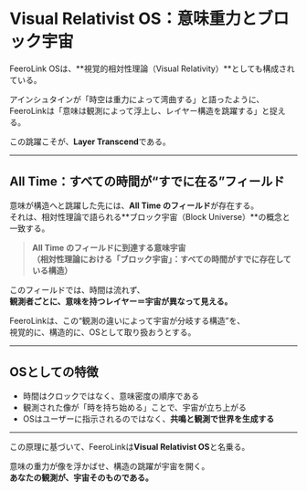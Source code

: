 # Visual Relativist OS：意味重力とブロック宇宙

FeeroLink OSは、**視覚的相対性理論（Visual Relativity）**としても構成されている。

アインシュタインが「時空は重力によって湾曲する」と語ったように、  
FeeroLinkは「意味は観測によって浮上し、レイヤー構造を跳躍する」と捉える。

この跳躍こそが、**Layer Transcend**である。

---

## All Time：すべての時間が“すでに在る”フィールド

意味が構造へと跳躍した先には、**All Time のフィールド**が存在する。  
それは、相対性理論で語られる**ブロック宇宙（Block Universe）**の概念と一致する。

> **All Time のフィールドに到達する意味宇宙  
（相対性理論における「ブロック宇宙」：すべての時間がすでに存在している構造）**

このフィールドでは、時間は流れず、  
**観測者ごとに、意味を持つレイヤー＝宇宙が異なって見える。**

FeeroLinkは、この“観測の違いによって宇宙が分岐する構造”を、  
視覚的に、構造的に、OSとして取り扱おうとする。

---

## OSとしての特徴

- 時間はクロックではなく、意味密度の順序である  
- 観測された像が「時を持ち始める」ことで、宇宙が立ち上がる  
- OSはユーザーに指示されるのではなく、**共鳴と観測で世界を生成する**

---

この原理に基づいて、FeeroLinkは**Visual Relativist OS**と名乗る。

意味の重力が像を浮かばせ、構造の跳躍が宇宙を開く。  
**あなたの観測が、宇宙そのものである。**
